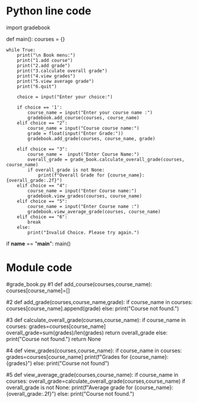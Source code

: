 # Python line code

import gradebook

def main():
    courses = {}

    while True:
        print("\n Book menu:")
        print("1.add course")
        print("2.add grade")
        print("3.calculate overall grade")
        print("4.view grades")
        print("5.view average grade")
        print("6.quit")

        choice = input("Enter your choice:")

        if choice == '1':
            course_name = input("Enter your course name :")
            gradebook.add_course(courses, course_name)
        elif choice == "2":
            course_name = input("Course course name:")
            grade = float(input("Enter Grade:"))
            gradebook.add_grade(courses, course_name, grade)
            
        elif choice == "3":
            course_name =  input("Enter Course Name:")
            overall_grade = grade_book.calculate_overall_grade(courses, course_name)
            if overall_grade is not None:
                print(f"Overall Grade for {course_name}: {overall_grade:.2f}")
        elif choice == "4":
            course_name = input("Enter Course name:")
            gradebook.view_grades(courses, course_name)
        elif choice == "5":
            course_name = input("Enter Course name :")
            gradebook.view_average_grade(courses, course_name)
        elif choice == "6":
            break
        else:
            print("Invalid Choice. Please try again.")

if __name__ == "__main__":
    main()


# Module code


#grade_book.py
#1
def add_course(courses,course_name):
    courses[course_name]=[]
   
#2
def add_grade(courses,course_name,grade):
    if course_name in courses:
        courses[course_name].append(grade)
    else:
        print("Course not found.")

#3
def calculate_overall_grade(courses,course_name):
    if course_name in courses:
        grades=courses[course_name]
        overall_grade=sum(grades)/len(grades)
        return overall_grade
    else:
        print("Course not found.")
        return None

#4
def view_grades(courses,course_name):
    if course_name in courses:
        grades=courses[course_name]
        print(f"Grades for {course_name}: {grades}")
    else:
        print("Course not found")

#5
def view_average_grade(courses,course_name):
    if course_name in courses:
        overall_grade=calculate_overall_grade(courses,course_name)
        if overall_grade is not None:
            print(f"Average grade for {course_name}: {overall_grade:.2f}")
    else:
        print("Course not found.")

